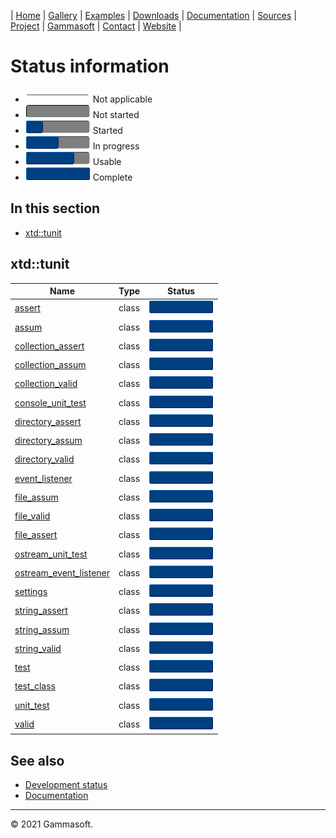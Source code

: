 | [Home](home.md) | [Gallery](gallery.md) | [Examples](examples.md) | [Downloads](downloads.md) | [Documentation](documentation.md) | [Sources](https://github.com/gammasoft71/xtd) | [Project](https://sourceforge.net/projects/xtdpro/) | [Gammasoft](gammasoft.md)  | [Contact](contact.md) | [Website](https://gammasoft71.wixsite.com/xtdpro) |

# Status information

* ![progress](pictures/progress_ina.png) Not applicable
* ![progress](pictures/progress0.png) Not started
* ![progress](pictures/progress25.png) Started
* ![progress](pictures/progress50.png) In progress
* ![progress](pictures/progress75.png) Usable
* ![progress](pictures/progress100.png) Complete

## In this section

* [xtd::tunit](#xtdtunit)

## xtd::tunit

| Name                                                                                  | Type         | Status                                   |
|---------------------------------------------------------------------------------------|--------------|------------------------------------------|
| [assert](../src/xtd.forms/include/xtd/tunit/assert.h)                                 | class        | ![progress100](pictures/progress100.png) |
| [assum](../src/xtd.forms/include/xtd/tunit/assum.h)                                   | class        | ![progress100](pictures/progress100.png) |
| [collection_assert](../src/xtd.forms/include/xtd/tunit/collection_assert.h)           | class        | ![progress100](pictures/progress100.png) |
| [collection_assum](../src/xtd.forms/include/xtd/tunit/collection_assum.h)             | class        | ![progress100](pictures/progress100.png) |
| [collection_valid](../src/xtd.forms/include/xtd/tunit/collection_valid.h)             | class        | ![progress100](pictures/progress100.png) |
| [console_unit_test](../src/xtd.forms/include/xtd/tunit/console_unit_test.h)           | class        | ![progress100](pictures/progress100.png) |
| [directory_assert](../src/xtd.forms/include/xtd/tunit/directory_assert.h)             | class        | ![progress100](pictures/progress100.png) |
| [directory_assum](../src/xtd.forms/include/xtd/tunit/directory_assum.h)               | class        | ![progress100](pictures/progress100.png) |
| [directory_valid](../src/xtd.forms/include/xtd/tunit/directory_valid.h)               | class        | ![progress100](pictures/progress100.png) |
| [event_listener](../src/xtd.forms/include/xtd/tunit/event_listener.h)                 | class        | ![progress100](pictures/progress100.png) |
| [file_assum](../src/xtd.forms/include/xtd/tunit/file_assum.h)                         | class        | ![progress100](pictures/progress100.png) |
| [file_valid](../src/xtd.forms/include/xtd/tunit/file_valid.h)                         | class        | ![progress100](pictures/progress100.png) |
| [file_assert](../src/xtd.forms/include/xtd/tunit/file_assert.h)                       | class        | ![progress100](pictures/progress100.png) |
| [ostream_unit_test](../src/xtd.forms/include/xtd/tunit/ostream_unit_test.h)           | class        | ![progress100](pictures/progress100.png) |
| [ostream_event_listener](../src/xtd.forms/include/xtd/tunit/ostream_event_listener.h) | class        | ![progress100](pictures/progress100.png) |
| [settings](../src/xtd.forms/include/xtd/tunit/settings.h)                             | class        | ![progress100](pictures/progress100.png) |
| [string_assert](../src/xtd.forms/include/xtd/tunit/string_assert.h)                   | class        | ![progress100](pictures/progress100.png) |
| [string_assum](../src/xtd.forms/include/xtd/tunit/string_assum.h)                     | class        | ![progress100](pictures/progress100.png) |
| [string_valid](../src/xtd.forms/include/xtd/tunit/string_valid.h)                     | class        | ![progress100](pictures/progress100.png) |
| [test](../src/xtd.forms/include/xtd/tunit/test.h)                                     | class        | ![progress100](pictures/progress100.png) |
| [test_class](../src/xtd.forms/include/xtd/tunit/test_class.h)                         | class        | ![progress100](pictures/progress100.png) |
| [unit_test](../src/xtd.forms/include/xtd/tunit/unit_test.h)                           | class        | ![progress100](pictures/progress100.png) |
| [valid](../src/xtd.forms/include/xtd/tunit/valid.h)                                   | class        | ![progress100](pictures/progress100.png) |

## See also

* [Development status](development_status.md)
* [Documentation](documentation.md)

______________________________________________________________________________________________

© 2021 Gammasoft.

